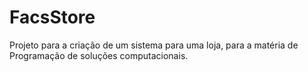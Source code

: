 # FacsStore

Projeto para a criação de um sistema para uma loja, para a matéria de Programação de soluções computacionais.




